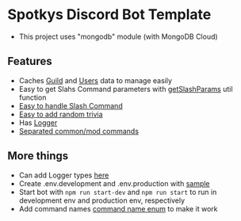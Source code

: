 # Spotkys Discord Bot Template
* This project uses "mongodb" module (with MongoDB Cloud)

## Features
* Caches [Guild](https://github.com/spotky1004/spotkys-discord-bot-template/blob/main/src/class/GuildCaches.ts) and [Users](https://github.com/spotky1004/spotkys-discord-bot-template/blob/main/src/class/User.ts) data to manage easily
* Easy to get Slahs Command parameters with [getSlashParams](https://github.com/spotky1004/spotkys-discord-bot-template/blob/main/src/util/getSlashParams.ts) util function
* [Easy to handle Slash Command](https://github.com/spotky1004/spotkys-discord-bot-template/blob/main/src/commands/common/connectchannel.ts)
* [Easy to add random trivia](https://github.com/spotky1004/spotkys-discord-bot-template/blob/main/src/util/getRandomTrivia.ts)
* Has [Logger](https://github.com/spotky1004/spotkys-discord-bot-template/blob/main/src/class/Logger.ts)
* [Separated common/mod commands](https://github.com/spotky1004/spotkys-discord-bot-template/tree/main/src/commands)

## More things
* Can add Logger types [here](https://github.com/spotky1004/spotkys-discord-bot-template/blob/main/src/typings/LogTypings.ts)
* Create .env.development and .env.production with [sample](https://github.com/spotky1004/spotkys-discord-bot-template/blob/main/env/.env.sample)
* Start bot with `npm run start-dev` and `npm run start` to run in development env and production env, respectively
* Add command names [command name enum](https://github.com/spotky1004/spotkys-discord-bot-template/blob/main/src/commands/index.ts) to make it work
